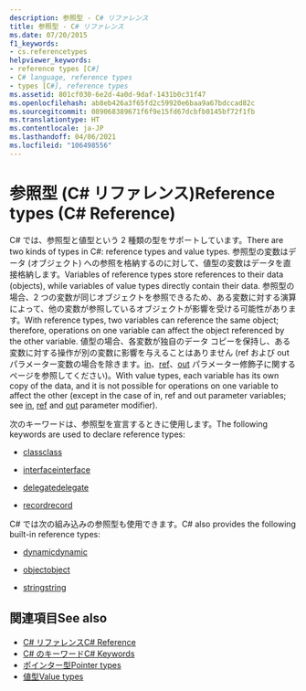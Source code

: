 ```yaml
---
description: 参照型 - C# リファレンス
title: 参照型 - C# リファレンス
ms.date: 07/20/2015
f1_keywords:
- cs.referencetypes
helpviewer_keywords:
- reference types [C#]
- C# language, reference types
- types [C#], reference types
ms.assetid: 801cf030-6e2d-4a0d-9daf-1431b0c31f47
ms.openlocfilehash: ab8eb426a3f65fd2c59920e6baa9a67bdccad82c
ms.sourcegitcommit: 089068389671f6f9e15fd67dcbfb0145bf72f1fb
ms.translationtype: HT
ms.contentlocale: ja-JP
ms.lasthandoff: 04/06/2021
ms.locfileid: "106498556"
---
```

# <a name="reference-types-c-reference"></a><span data-ttu-id="768e6-103">参照型 (C# リファレンス)</span><span class="sxs-lookup"><span data-stu-id="768e6-103">Reference types (C# Reference)</span></span>

<span data-ttu-id="768e6-104">C# では、参照型と値型という 2 種類の型をサポートしています。</span><span class="sxs-lookup"><span data-stu-id="768e6-104">There are two kinds of types in C#: reference types and value types.</span></span> <span data-ttu-id="768e6-105">参照型の変数はデータ (オブジェクト) への参照を格納するのに対して、値型の変数はデータを直接格納します。</span><span class="sxs-lookup"><span data-stu-id="768e6-105">Variables of reference types store references to their data (objects), while variables of value types directly contain their data.</span></span> <span data-ttu-id="768e6-106">参照型の場合、2 つの変数が同じオブジェクトを参照できるため、ある変数に対する演算によって、他の変数が参照しているオブジェクトが影響を受ける可能性があります。</span><span class="sxs-lookup"><span data-stu-id="768e6-106">With reference types, two variables can reference the same object; therefore, operations on one variable can affect the object referenced by the other variable.</span></span> <span data-ttu-id="768e6-107">値型の場合、各変数が独自のデータ コピーを保持し、ある変数に対する操作が別の変数に影響を与えることはありません (ref および out パラメーター変数の場合を除きます。[in](in-parameter-modifier.md)、[ref](ref.md)、[out](out-parameter-modifier.md) パラメーター修飾子に関するページを参照してください)。</span><span class="sxs-lookup"><span data-stu-id="768e6-107">With value types, each variable has its own copy of the data, and it is not possible for operations on one variable to affect the other (except in the case of in, ref and out parameter variables; see [in](in-parameter-modifier.md), [ref](ref.md) and [out](out-parameter-modifier.md) parameter modifier).</span></span>

 <span data-ttu-id="768e6-108">次のキーワードは、参照型を宣言するときに使用します。</span><span class="sxs-lookup"><span data-stu-id="768e6-108">The following keywords are used to declare reference types:</span></span>

- [<span data-ttu-id="768e6-109">class</span><span class="sxs-lookup"><span data-stu-id="768e6-109">class</span></span>](class.md)

- [<span data-ttu-id="768e6-110">interface</span><span class="sxs-lookup"><span data-stu-id="768e6-110">interface</span></span>](interface.md)

- [<span data-ttu-id="768e6-111">delegate</span><span class="sxs-lookup"><span data-stu-id="768e6-111">delegate</span></span>](../builtin-types/reference-types.md)
- [<span data-ttu-id="768e6-112">record</span><span class="sxs-lookup"><span data-stu-id="768e6-112">record</span></span>](../builtin-types/reference-types.md)

 <span data-ttu-id="768e6-113">C# では次の組み込みの参照型も使用できます。</span><span class="sxs-lookup"><span data-stu-id="768e6-113">C# also provides the following built-in reference types:</span></span>

- [<span data-ttu-id="768e6-114">dynamic</span><span class="sxs-lookup"><span data-stu-id="768e6-114">dynamic</span></span>](../builtin-types/reference-types.md)

- [<span data-ttu-id="768e6-115">object</span><span class="sxs-lookup"><span data-stu-id="768e6-115">object</span></span>](../builtin-types/reference-types.md)

- [<span data-ttu-id="768e6-116">string</span><span class="sxs-lookup"><span data-stu-id="768e6-116">string</span></span>](../builtin-types/reference-types.md)

## <a name="see-also"></a><span data-ttu-id="768e6-117">関連項目</span><span class="sxs-lookup"><span data-stu-id="768e6-117">See also</span></span>

- [<span data-ttu-id="768e6-118">C# リファレンス</span><span class="sxs-lookup"><span data-stu-id="768e6-118">C# Reference</span></span>](../index.md)
- [<span data-ttu-id="768e6-119">C# のキーワード</span><span class="sxs-lookup"><span data-stu-id="768e6-119">C# Keywords</span></span>](index.md)
- [<span data-ttu-id="768e6-120">ポインター型</span><span class="sxs-lookup"><span data-stu-id="768e6-120">Pointer types</span></span>](../unsafe-code.md#pointer-types)
- [<span data-ttu-id="768e6-121">値型</span><span class="sxs-lookup"><span data-stu-id="768e6-121">Value types</span></span>](../builtin-types/value-types.md)
